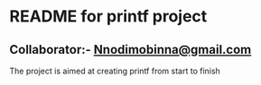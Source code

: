 # README for printf project
## Collaborator:- Nnodimobinna@gmail.com

The project is aimed at creating printf from start to finish


